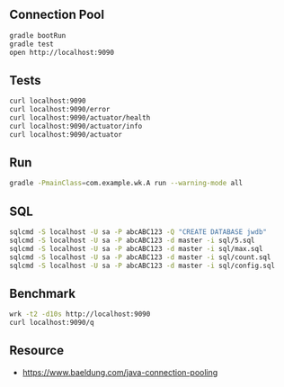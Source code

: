 ## Connection Pool

```bash
gradle bootRun
gradle test
open http://localhost:9090
```

## Tests

```bash
curl localhost:9090
curl localhost:9090/error
curl localhost:9090/actuator/health
curl localhost:9090/actuator/info
curl localhost:9090/actuator
```

## Run

```bash
gradle -PmainClass=com.example.wk.A run --warning-mode all
```

## SQL

```bash
sqlcmd -S localhost -U sa -P abcABC123 -Q "CREATE DATABASE jwdb"
sqlcmd -S localhost -U sa -P abcABC123 -d master -i sql/5.sql
sqlcmd -S localhost -U sa -P abcABC123 -d master -i sql/max.sql
sqlcmd -S localhost -U sa -P abcABC123 -d master -i sql/count.sql
sqlcmd -S localhost -U sa -P abcABC123 -d master -i sql/config.sql
```

## Benchmark

```bash
wrk -t2 -d10s http://localhost:9090
curl localhost:9090/q
```

## Resource

- https://www.baeldung.com/java-connection-pooling